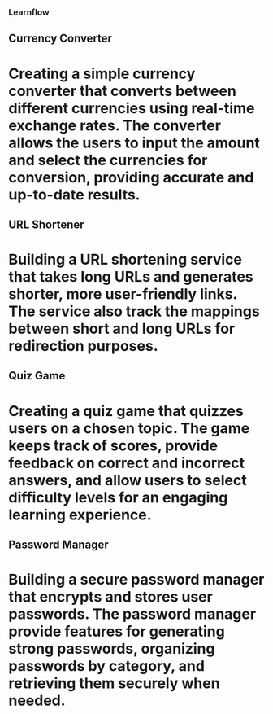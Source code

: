 ### Learnflow
## Currency Converter
# Creating a simple currency converter that converts between different currencies using real-time exchange rates. The converter  allows the users to input the amount and select the currencies for conversion, providing accurate and up-to-date results.

## URL Shortener
# Building a URL shortening service that takes long URLs and generates shorter, more user-friendly links. The service  also track the mappings between short and long URLs for redirection purposes.

## Quiz Game
# Creating a quiz game that quizzes users on a chosen topic. The game  keeps track of scores, provide feedback on correct and incorrect answers, and allow users to select difficulty levels for an engaging learning experience.

## Password Manager
# Building a secure password manager that encrypts and stores user passwords. The password manager  provide features for generating strong passwords, organizing passwords by category, and retrieving them securely when needed.
